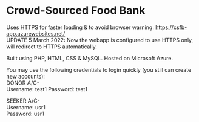 # Crowd-Sourced Food Bank

Uses HTTPS for faster loading & to avoid browser warning: https://csfb-app.azurewebsites.net/   
UPDATE 5 March 2022: Now the webapp is configured to use HTTPS only, will redirect to HTTPS automatically.  

Built using PHP, HTML, CSS & MySQL.
Hosted on Microsoft Azure.

You may use the following credentials to login quickly (you still can create new accounts):  
DONOR A/C-  
Username: test1
Password: test1

SEEKER A/C-  
Username: usr1  
Password: usr1
